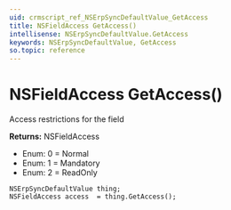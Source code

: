 ```yaml
---
uid: crmscript_ref_NSErpSyncDefaultValue_GetAccess
title: NSFieldAccess GetAccess()
intellisense: NSErpSyncDefaultValue.GetAccess
keywords: NSErpSyncDefaultValue, GetAccess
so.topic: reference
---
```


# NSFieldAccess GetAccess()

Access restrictions for the field

**Returns:** NSFieldAccess

* Enum: 0 = Normal
* Enum: 1 = Mandatory
* Enum: 2 = ReadOnly

```crmscript
NSErpSyncDefaultValue thing;
NSFieldAccess access  = thing.GetAccess();
```

